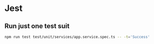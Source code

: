 # Jest 

## Run just one test suit

```bash
npm run test test/unit/services/app.service.spec.ts -- -t='Success'
```